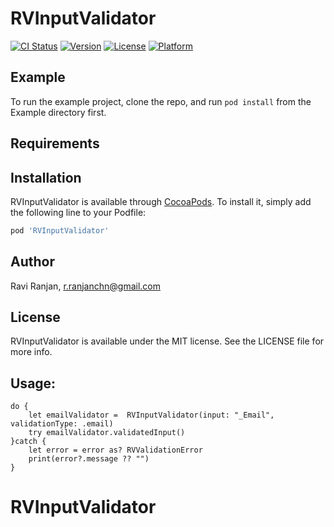 # RVInputValidator

 [![CI Status](https://img.shields.io/travis/26132769/RVInputValidator.svg?style=flat)](https://travis-ci.org/26132769/RVInputValidator)
 [![Version](https://img.shields.io/cocoapods/v/RVInputValidator.svg?style=flat)](https://cocoapods.org/pods/RVInputValidator)
 [![License](https://img.shields.io/cocoapods/l/RVInputValidator.svg?style=flat)](https://cocoapods.org/pods/RVInputValidator)
 [![Platform](https://img.shields.io/cocoapods/p/RVInputValidator.svg?style=flat)](https://cocoapods.org/pods/RVInputValidator)

## Example

To run the example project, clone the repo, and run `pod install` from the Example directory first.

## Requirements

## Installation

RVInputValidator is available through [CocoaPods](https://cocoapods.org). To install
it, simply add the following line to your Podfile:

```ruby
pod 'RVInputValidator'
```

## Author

Ravi Ranjan, r.ranjanchn@gmail.com

## License

RVInputValidator is available under the MIT license. See the LICENSE file for more info.

## Usage:

```
do {
    let emailValidator =  RVInputValidator(input: "_Email", validationType: .email)
    try emailValidator.validatedInput()
}catch {
    let error = error as? RVValidationError
    print(error?.message ?? "")
}
```
# RVInputValidator
